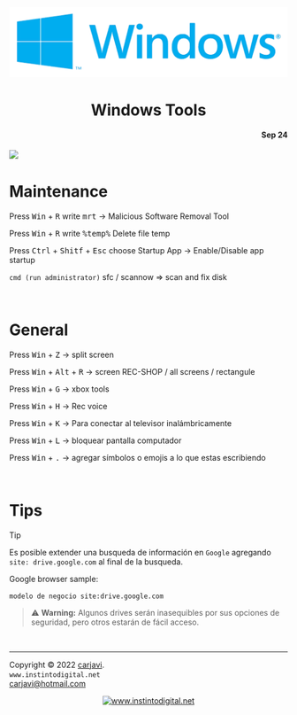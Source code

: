 <p align="center"><img src="./img/windows.png" width="600"   alt=" " /></p>
<h1 align="center"> Windows Tools </h1> 
<h4 align="right">Sep 24</h4>

<img src="https://img.shields.io/badge/OS-Windows%2011-blue">

<br>

# Maintenance

<p>Press <kbd>Win</kbd> + <kbd>R</kbd> write <kbd>mrt</kbd>   →  Malicious Software Removal Tool </p>

<p>Press <kbd>Win</kbd> + <kbd>R</kbd> write <kbd>%temp%</kbd> Delete file temp </p>

<p>Press <kbd>Ctrl</kbd> + <kbd>Shitf</kbd> + <kbd>Esc</kbd> choose Startup App  → Enable/Disable app startup </p>

```cmd (run administrator)```  sfc / scannow => scan and fix disk

<br>

# General

<p>Press <kbd>Win</kbd> + <kbd>Z</kbd> → split screen</p>

<p>Press <kbd>Win</kbd> + <kbd>Alt</kbd> + <kbd>R</kbd> → screen REC-SHOP / all screens / rectangule </p>

<p>Press <kbd>Win</kbd> + <kbd>G</kbd> → xbox tools</p>

<p>Press <kbd>Win</kbd> + <kbd>H</kbd> → Rec voice</p>

<p>Press <kbd>Win</kbd> + <kbd>K</kbd> → Para conectar al televisor inalámbricamente</p>

<p>Press <kbd>Win</kbd> + <kbd>L</kbd> → bloquear pantalla computador</p>

<p>Press <kbd>Win</kbd> + <kbd>.</kbd> → agregar símbolos o emojis a lo que estas escribiendo  </p>

<br>

# Tips

> [!TIP]
>  Es posible extender una busqueda de información en ```Google``` agregando ```site: drive.google.com``` al final de la busqueda. 

Google browser sample:
```
modelo de negocio site:drive.google.com
```
> :warning: **Warning:** Algunos drives serán inasequibles por sus opciones de seguridad, pero otros estarán de fácil acceso.

<br>

---
Copyright &copy; 2022 [carjavi](https://github.com/carjavi). <br>
```www.instintodigital.net``` <br>
carjavi@hotmail.com <br>
<p align="center">
    <a href="https://instintodigital.net/" target="_blank"><img src="./img/developer.png" height="100" alt="www.instintodigital.net"></a>
</p>


